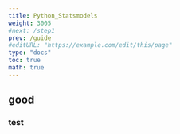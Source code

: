 ```yaml
---
title: Python_Statsmodels
weight: 3005
#next: /step1
prev: /guide
#editURL: "https://example.com/edit/this/page"
type: "docs"
toc: true
math: true
---
```


## good

### test

